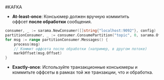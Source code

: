 #KAFKA 

- **At-least-once**: Консьюмер должен вручную коммитить оффсет **после обработки** сообщения.  

```go
consumer, _ := sarama.NewConsumer([]string{"localhost:9092"}, config)
partitionConsumer, _ := consumer.ConsumePartition("topic", 0, sarama.OffsetOldest)
for msg := range partitionConsumer.Messages() {
	process(msg)
	// Коммит оффсета после обработки (например, в другом потоке)
	markOffset(msg.Offset)
}
```
    
- **Exactly-once**: Используйте транзакционные консьюмеры и коммитьте оффсеты в рамках той же транзакции, что и обработка.